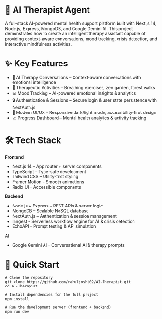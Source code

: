 # 🧠 AI Therapist Agent

A full-stack AI-powered mental health support platform built with Next.js 14, Node.js, Express, MongoDB, and Google Gemini AI. This project demonstrates how to create an intelligent therapy assistant capable of providing context-aware conversations, mood tracking, crisis detection, and interactive mindfulness activities.

# ✨ Key Features
  - 🤖 AI Therapy Conversations – Context-aware conversations with emotional intelligence
  - 🧘 Therapeutic Activities – Breathing exercises, zen garden, forest walks
  - 📊 Mood Tracking – AI-powered emotional insights & analytics
  - 🔒 Authentication & Sessions – Secure login & user state persistence with NextAuth.js
  - 🎨 Modern UI/UX – Responsive dark/light mode, accessibility-first design
  - 📈 Progress Dashboard – Mental health analytics & activity tracking

# 🛠 Tech Stack
**Frontend**
  - Next.js 14 – App router + server components
  - TypeScript – Type-safe development
  - Tailwind CSS – Utility-first styling
  - Framer Motion – Smooth animations
  - Radix UI – Accessible components

**Backend**
  - Node.js + Express – REST APIs & server logic
  - MongoDB – Scalable NoSQL database
  - NextAuth.js – Authentication & session management
  - Inngest – Serverless workflow engine for AI & crisis detection
  - EchoAPI – Prompt testing & API simulation

AI
  - Google Gemini AI – Conversational AI & therapy prompts

# 🚀 Quick Start
```
# Clone the repository
git clone https://github.com/rahuljoshi02/AI-Therapist.git
cd AI-Therapist

# Install dependencies for the full project
npm install

# Run the development server (frontend + backend)
npm run dev
```